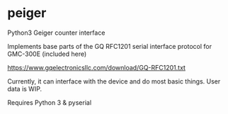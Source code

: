 # peiger
Python3 Geiger counter interface

Implements base parts of the GQ RFC1201 serial interface protocol for GMC-300E (included here)

https://www.gqelectronicsllc.com/download/GQ-RFC1201.txt

Currently, it can interface with the device and do most basic things.  User data is WIP.

Requires Python 3 & pyserial
